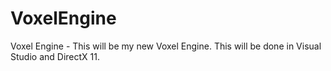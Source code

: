 VoxelEngine
===========

Voxel Engine - This will be my new Voxel Engine. This will be done in Visual Studio and DirectX 11.
